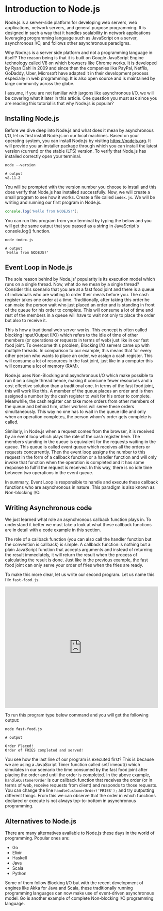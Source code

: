 # Introduction to Node.js

Node.js is a server-side platform for developing web servers, web applications, network servers, and general purpose programming. It is designed in such a way that it handles scalability in network applications leveraging programming language such as JavaScript on a server, asynchronous I/O, and follows other asynchronous paradigms.

Why Node.js is a server side platform and not a programming language in itself? The reason being is that it is built on Google JavaScript Engine technology called V8 on which browsers like Chrome works. It is developed by Ryan Dahl in 2009 and since then the companies like PayPal, Netflix, GoDaddy, Uber, Microsoft have adapted it in their development process especially in web programming. It is also open source and is maintained by large community across the globe.

I assume, if you are not familiar with jargons like asynchronous I/O, we will be covering what it later in this article. One question you must ask since you are reading this tutorial is that why Node.js is popular?

## Installing Node.js

Before we dive deep into Node.js and what does it mean by asynchronous I/O, let us first install Node.js on our local machines. Based on your operating system, you can install Node.js by visiting https://nodejs.org. It will provide you an installer package through which you can install the latest version (current) or the stable (LTS) version. To verify that Node.js has installed correctly open your terminal.

```shell
node --version

# output
v8.11.2
```

You will be prompted with the version number you choose to install and this does verify that Node.js has installed successfully. Now, we will create a small program to see how it works. Create a file called `index.js`. We will be writing and running our first program in Node.js.

```js
console.log('Hello from NODEJS!');
```

You can run this program from your terminal by typing the below and you will get the same output that you passed as a string in JavaScript's console.log() function.

```shell
node index.js

# output
'Hello from NODEJS!'
```

## Event Loop in Node.js

The sole reason behind by Node.js' popularity is its execution model which runs on a single thread. Now, what do we mean by a single thread? Consider this scenario that you are at a fast food joint and there is a queue of individuals who are waiting to order their meals before you. The cash register takes one order at a time. Traditionally, after taking this order he can make the person wait who just placed an order and is standing in front of the queue for his order to complete. This will consume a lot of time and rest of the members in a queue will have to wait not only to place the order but also to receive it.

This is how a traditional web server works. This concept is often called blocking Input/Output (I/O) which refers to the idle of time of other members (or operations or requests in terms of web) just like in our fast food joint. To overcome this problem, Blocking I/O servers came up with multiple threads. In comparison to our example, this means that for every other person who wants to place an order, we assign a cash register. This will consume a lot of resources in the fast joint, just like in a computer this will consume a lot of memory (RAM).

Node.js uses Non-Blocking and asynchronous I/O which make possible to run it on a single thread hence, making it consume fewer resources and a cost effective solution than a traditional one. In terms of the fast food joint, this will work like this. A member of the queue places an order and is then assigned a number by the cash register to wait for his order to complete. Meanwhile, the cash register can take more orders from other members of the queue and behind him, other workers will serve these orders simultaneously. This way no one has to wait in the queue idle and only when an operation completes, the person whom's order gets complete is called.

Similarly, in Node.js when a request comes from the browser, it is received by an event loop which plays the role of the cash register here. The members standing in the queue is equivalent for the requests waiting in the queue. This queue is called event queue which receives all the orders or requests concurrently. Then the event loop assigns the number to this request in the form of a callback function or a handler function and will only invoke that function when the operation is completed and it has some response to fulfill the request is received. In this way, there is no idle time between two operations in the event queue.

In summary, Event Loop is responsible to handle and execute these callback functions who are asynchronous in nature. This paradigm is also known as Non-blocking I/O.

## Writing Asynchronous code

We just learned what role an asynchronous callback function plays in. To understand it better we must take a look at what these callback functions are in detail with a code example in this section.

The role of a callback function (you can also call the handler function but the convention is callback) is simple. A callback function is nothing but a plain JavaScript function that accepts arguments and instead of returning the result immediately, it will return the result when the process of calculating the result is done. Just like in the previous example, the fast food joint can only serve your order of fries when the fries are ready.

To make this more clear, let us write our second program. Let us name this file `fast-food.js`.

<iframe height="400px" width="100%" src="https://repl.it/@amandeepmittal/module1-1?lite=true" scrolling="no" frameborder="no" allowtransparency="true" allowfullscreen="true" sandbox="allow-forms allow-pointer-lock allow-popups allow-same-origin allow-scripts allow-modals"></iframe>

To run this program type below command and you will get the following output:

```shell
node fast-food.js

# output

Order Placed!
Order of FRIES completed and served!
```

You see how the last line of our program is executed first? This is because we are using a JavaScript Timer function called setTimeout() which simulates in our scenario the time consumed by the fast food joint after placing the order and until the order is completed. In the above example, `handleCustomerOrder` is our callback function that receives the order (or in terms of web, receive requests from client) and responds to those requests. You can change the line `handleCustomerOrder('FRIES');` and try outputting different things. From this we can observe that the order in which functions declared or execute is not always top-to-bottom in asynchronous programming.

## Alternatives to Node.js

There are many alternatives available to Node.js these days in the world of programming. Popular ones are:

- Go
- Elixir
- Haskell
- Java
- Scala
- Python

Some of them follow Blocking I/O but with the recent development of engines like Akka for Java and Scala, these traditionally running programming languages can now make use of event-driven asynchronous model. Go is another example of complete Non-blocking I/O programming language.
